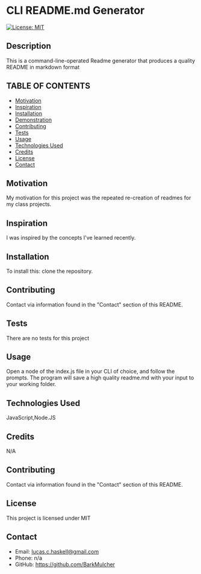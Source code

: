 
  # CLI README.md Generator

  [![License: MIT](https://img.shields.io/badge/License-MIT-yellow.svg)](https://opensource.org/licenses/MIT) 

  ## Description
  This is a command-line-operated Readme generator that produces a quality README in markdown format

  ## TABLE OF CONTENTS
  * [Motivation](#motivation)
  * [Inspiration](#inspiration)
  * [Installation](#installation)
  * [Demonstration](#demonstration)
  * [Contributing](#contributing)
  * [Tests](#Tests)
  * [Usage](#usage)
  * [Technologies Used](#languages)
  * [Credits](#credits)
  * [License](#license)
  * [Contact](#contact)
  
  ## Motivation
  My motivation for this project was the repeated re-creation of readmes for my  class projects.  

  ## Inspiration
  I was inspired by the concepts I've learned recently.

  ## Installation
  To install this: clone the repository.

  ## Contributing
  Contact via information found in the "Contact" section of this README.

  ## Tests
  There are no tests for this project

  ## Usage
  Open a node of the index.js file in your CLI of choice, and follow the prompts. The program will save a high quality readme.md with your input to your working folder.

  ## Technologies Used
  JavaScript,Node.JS

  ## Credits
  N/A

  ## Contributing
  Contact via information found in the "Contact" section of this README.

  ## License
  This project is licensed under MIT

  ## Contact
  * Email: lucas.c.haskell@gmail.com
  * Phone: n/a
  * GitHub: https://github.com/BarkMulcher
